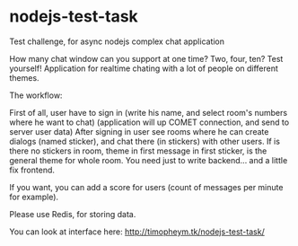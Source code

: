 nodejs-test-task
================

Test challenge, for async nodejs complex chat application

How many chat window can you support at one time? Two, four, ten? Test yourself!
Application for realtime chating with a lot of people on different themes.

The workflow:

First of all, user have to sign in (write his name, and select room's numbers where he want to chat)
(application will up COMET connection, and send to server user data)
After signing in user see rooms where he can create dialogs (named sticker), and chat there (in stickers) with other users.
If is there no stickers in room, theme in first message in first sticker, is the general theme for whole room.
You need just to write backend... and a little fix frontend.

If you want, you can add a score for users (count of messages per minute for example).

Please use Redis, for storing data.


You can look at interface here: http://timopheym.tk/nodejs-test-task/